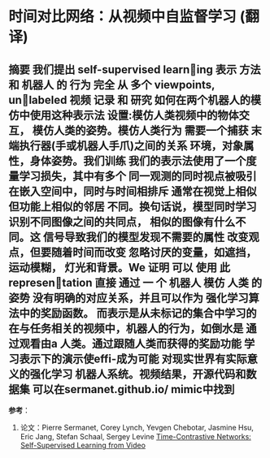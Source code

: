 # 时间对比网络：从视频中自监督学习 (翻译)


**摘要** 我们提出 self-supervised learning 表示 方法 和 机器人 的 行为 完全 从 多个 viewpoints, unlabeled 视频 记录 和 研究
如何在两个机器人的模仿中使用这种表示法
设置:模仿人类视频中的物体交互，
模仿人类的姿势。模仿人类行为
需要一个捕获
末端执行器(手或机器人手爪)之间的关系
环境，对象属性，身体姿势。我们训练
我们的表示法使用了一个度量学习损失，其中有多个
同一观测的同时视点被吸引
在嵌入空间中，同时与时间相排斥
通常在视觉上相似但功能上相似的邻居
不同。换句话说，模型同时学习
识别不同图像之间的共同点，
相似的图像有什么不同。这
信号导致我们的模型发现不需要的属性
改变观点，但要随着时间而改变
忽略讨厌的变量，如遮挡，运动模糊，
灯光和背景。We 证明 可以 使用 此 representation 直接 通过 一 个 机器人 模仿 人类 的 姿势
没有明确的对应关系，并且可以作为
强化学习算法中的奖励函数。
而表示是从未标记的集合中学习的
在与任务相关的视频中，机器人的行为，如倒水是
通过观看由a
人类。通过跟随人类而获得的奖励功能
学习表示下的演示使effi-成为可能
对现实世界有实际意义的强化学习
机器人系统。视频结果，开源代码和数据集
可以在sermanet.github.io/ mimic中找到
---
**参考**：
1. 论文：Pierre Sermanet, Corey Lynch, Yevgen Chebotar, Jasmine Hsu, Eric Jang, Stefan Schaal, Sergey Levine [Time-Contrastive Networks: Self-Supervised Learning from Video](https://arxiv.org/abs/1704.06888)

